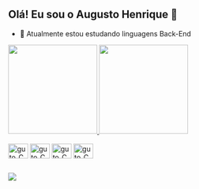 ## Olá! Eu sou o Augusto Henrique 👋

- 🔭 Atualmente estou estudando linguagens Back-End

<div>
  <a href="https://github.com/Guto-H/Guto-H">
  <img height="180cm" src="https://github-readme-stats.vercel.app/api?username=Guto-H&show_icons=true&theme=prussian"/>
  <img height="180cm" src="https://github-readme-stats.vercel.app/api/top-langs/?username=Guto-H&layout=compact&langs_count=16&theme=prussian"/>
</div>
    
<div style="display: inline-block"><br>
  <img align="center" alt="guto_C#" height="30" width="40" src="https://cdn.jsdelivr.net/gh/devicons/devicon@latest/icons/csharp/csharp-original.svg" />
  <img align="center" alt="guto_C#" height="30" width="40" src="https://cdn.jsdelivr.net/gh/devicons/devicon@latest/icons/python/python-original.svg" />
  <img align="center" alt="guto_C#" height="30" width="40" src="https://cdn.jsdelivr.net/gh/devicons/devicon@latest/icons/html5/html5-original.svg" />
  <img align="center" alt="guto_C#" height="30" width="40" src="https://cdn.jsdelivr.net/gh/devicons/devicon@latest/icons/css3/css3-original.svg" />
</div>

##

<div>
  <a href="https://www.linkedin.com/in/augusto-henrique-p/" target="_blank"><img src="https://img.shields.io/badge/LinkedIn-0077B5?style=for-the-badge&logo=linkedin&logoColor=white"></a>
</div>
          

